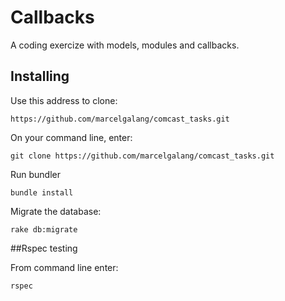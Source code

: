 # Callbacks

A coding exercize with models, modules and callbacks.

## Installing

Use this address to clone:
```
https://github.com/marcelgalang/comcast_tasks.git
```

On your command line, enter:
```
git clone https://github.com/marcelgalang/comcast_tasks.git
```

Run bundler
```
bundle install
```
Migrate the database:
```
rake db:migrate
```


##Rspec testing

From command line enter:
```
rspec
```



